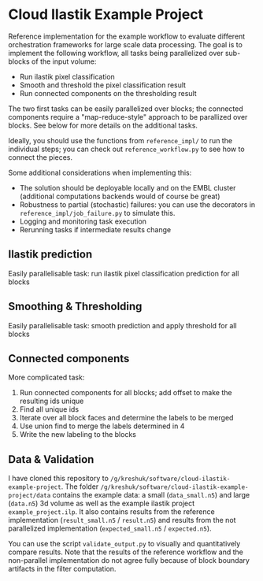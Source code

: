 # Cloud Ilastik Example Project

Reference implementation for the example workflow to evaluate different orchestration frameworks for large scale data processing.
The goal is to implement the following workflow, all tasks being parallelized over sub-blocks of the input volume:
- Run ilastik pixel classification
- Smooth and threshold the pixel classification result
- Run connected components on the thresholding result

The two first tasks can be easily parallelized over blocks; the connected components require a "map-reduce-style" approach to be parallized over blocks. See below for more details on the additional tasks.

Ideally, you should use the functions from `reference_impl/` to run the individual steps; you can check out `reference_workflow.py` to see how to connect the pieces.

Some additional considerations when implementing this:
- The solution should be deployable locally and on the EMBL cluster (additional computations backends would of course be great)
- Robustness to partial (stochastic) failures: you can use the decorators in `reference_impl/job_failure.py` to simulate this.
- Logging and monitoring task execution
- Rerunning tasks if intermediate results change


## Ilastik prediction

Easily parallelisable task: run ilastik pixel classification prediction for all blocks


## Smoothing & Thresholding

Easily parallelisable task: smooth prediction and apply threshold for all blocks


## Connected components

More complicated task:
1. Run connected components for all blocks; add offset to make the resulting ids unique
2. Find all unique ids
3. Iterate over all block faces and determine the labels to be merged
4. Use union find to merge the labels determined in 4
5. Write the new labeling to the blocks


## Data & Validation

I have cloned this repository to `/g/kreshuk/software/cloud-ilastik-example-project`.
The folder `/g/kreshuk/software/cloud-ilastik-example-project/data` contains the example data:
a small (`data_small.n5`) and large (`data.n5`) 3d volume as well as the example ilastik project `example_project.ilp`.
It also contains results from the reference implementation (`result_small.n5` / `result.n5`) and results from the not parallelized implementation (`expected_small.n5` / `expected.n5`).

You can use the script `validate_output.py` to visually and quantitatively compare results. Note that the results of the reference workflow and the non-parallel implementation do not
agree fully because of block boundary artifacts in the filter computation.
